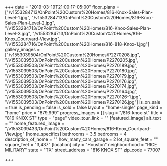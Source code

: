 +++
date = "2019-03-19T21:00:17-05:00"
floor_plans = ["/v1553284713/OnPoint%20Custom%20Homes/816-Knox-Sales-Plan-Level-1.jpg", "/v1553284713/OnPoint%20Custom%20Homes/816-Knox-Sales-Plan-Level-2.jpg", "/v1553284713/OnPoint%20Custom%20Homes/816-Knox-Sales-Plan-Level-3.jpg", "/v1553284713/OnPoint%20Custom%20Homes/816-Knox_Courtyard-View.jpg", "/v1553284716/OnPoint%20Custom%20Homes/816-818-Knox-1.jpg"]
gallery_images = ["/v1553039504/OnPoint%20Custom%20Homes/P2270208.jpg", "/v1553039503/OnPoint%20Custom%20Homes/P2270205.jpg", "/v1553039503/OnPoint%20Custom%20Homes/P2270189.jpg", "/v1553039503/OnPoint%20Custom%20Homes/P2270180.jpg", "/v1553039503/OnPoint%20Custom%20Homes/P2270179.jpg", "/v1553039503/OnPoint%20Custom%20Homes/P2270176.jpg", "/v1553039503/OnPoint%20Custom%20Homes/P2270174.jpg", "/v1553039503/OnPoint%20Custom%20Homes/P2270164.jpg", "/v1553039503/OnPoint%20Custom%20Homes/P2270126-1.jpg", "/v1553039503/OnPoint%20Custom%20Homes/P2270126.jpg"]
is_on_sale = true
is_pending = false
is_sold = false
layout = "home-single"
page_kind = "home"
price = "879,999"
progress_images = []
slug = "/816-knox-st"
title = "816 KNOX ST"
type = "page"
video_tour_link = ""
[featured_image]
alt_text = ""
home_featured_image = "/v1553039433/OnPoint%20Custom%20Homes/816-Knox_Courtyard-View.jpg"
[home_specifics]
bathrooms = 3.5
bedrooms = 4
description_of_home = ""
how_many_cars_garage = 2
lot_square_feet = ""
square_feet = "3,437"
[location]
city = "Houston"
neighboorhood = "RICE MILITARY"
state = "TX"
street_address = "816 KNOX ST"
zip_code = 77007

+++
